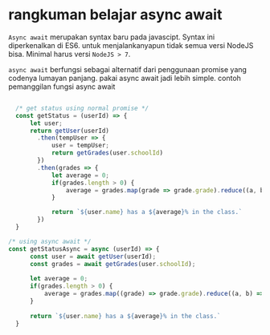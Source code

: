 # rangkuman belajar async await

`Async await` merupakan syntax baru pada javascipt. Syntax ini diperkenalkan di ES6. untuk menjalankanyapun tidak semua versi NodeJS bisa. Minimal harus versi `NodeJS > 7`.

`async await` berfungsi sebagai alternatif dari penggunaan promise yang codenya lumayan panjang. pakai async await jadi lebih simple. contoh pemanggilan fungsi async await

```javascript

  /* get status using normal promise */
  const getStatus = (userId) => {
      let user;
      return getUser(userId)
        .then(tempUser => {
            user = tempUser;
            return getGrades(user.schoolId)
        })
        .then(grades => {
            let average = 0;
            if(grades.length > 0) {
                average = grades.map(grade => grade.grade).reduce((a, b) => a + b) / grades.length;
            }

            return `${user.name} has a ${average}% in the class.`
        })
  }
```

```javascript
/* using async await */
const getStatusAsync = async (userId) => {
      const user = await getUser(userId);
      const grades = await getGrades(user.schoolId);
      
      let average = 0;
      if(grades.length > 0) {
          average = grades.map((grade) => grade.grade).reduce((a, b) => a + b) / grades.length;
      }
      
      return `${user.name} has a ${average}% in the class.`
  }
```